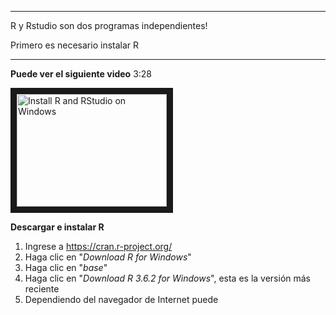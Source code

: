 ***
R y Rstudio son dos programas independientes!

Primero es necesario instalar R
***


**Puede ver el siguiente video** 3:28

<a href="http://www.youtube.com/watch?feature=player_embedded&v=GAGUDL-4aVw" target="_blank">
 <img src="http://img.youtube.com/vi/GAGUDL-4aVw/0.jpg" alt="Install R and RStudio on Windows" width="240" height="180" border="10" />
</a>


**Descargar e instalar R**
 
 1. Ingrese a https://cran.r-project.org/
 2. Haga clic en "*Download R for Windows*"
 3. Haga clic en "*base*"
 4. Haga clic en "*Download R 3.6.2 for Windows*", esta es la versión más reciente
 5. Dependiendo del navegador de Internet puede 
